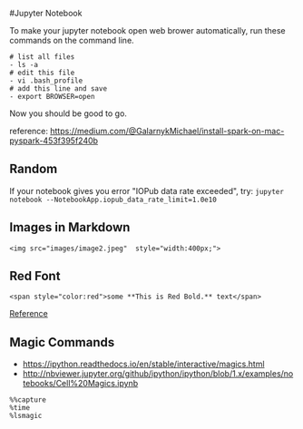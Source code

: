 #Jupyter Notebook 

To make your jupyter notebook open web brower 
automatically, run these commands on the command line. 

```
# list all files 
- ls -a 
# edit this file 
- vi .bash_profile
# add this line and save
- export BROWSER=open
``` 
Now you should be good to go. 

reference: https://medium.com/@GalarnykMichael/install-spark-on-mac-pyspark-453f395f240b

## Random
If your notebook gives you error "IOPub data rate exceeded", try: 
`jupyter notebook --NotebookApp.iopub_data_rate_limit=1.0e10`

## Images in Markdown 
```
<img src="images/image2.jpeg"  style="width:400px;">
```

## Red Font 
```
<span style="color:red">some **This is Red Bold.** text</span>
```
[Reference](https://stackoverflow.com/questions/35465557/how-to-apply-color-in-markdown)

## Magic Commands 

- https://ipython.readthedocs.io/en/stable/interactive/magics.html
- http://nbviewer.jupyter.org/github/ipython/ipython/blob/1.x/examples/notebooks/Cell%20Magics.ipynb

```
%%capture 
%time 
%lsmagic
```
